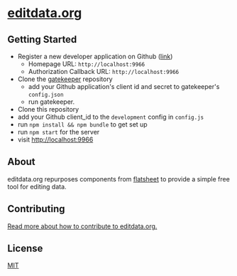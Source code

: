 # [editdata.org](http://editdata.org)

## Getting Started

* Register a new developer application on Github ([link][new dev application])
  * Homepage URL: `http://localhost:9966`
  * Authorization Callback URL: `http://localhost:9966`
* Clone the [gatekeeper] repository
  * add your Github application's client id and secret to gatekeeper's `config.json`
  * run gatekeeper.
* Clone this repository
* add your Github client_id to the `development` config in `config.js`
* run `npm install && npm bundle` to get set up
* run `npm start` for the server
* visit <http://localhost:9966>

[new dev application]: https://github.com/settings/applications/new
[gatekeeper]: https://github.com/prose/gatekeeper

## About

editdata.org repurposes components from [flatsheet]
to provide a simple free tool for editing data.

[flatsheet]: https://github.com/settings/applications/new

## Contributing

[Read more about how to contribute to editdata.org.](CONTRIBUTING.md)

## License

[MIT](LICENSE.md)
